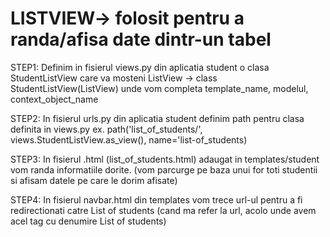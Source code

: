 # LISTVIEW-> folosit pentru a randa/afisa date dintr-un tabel

STEP1: Definim in fisierul views.py din aplicatia student o clasa StudentListView care va mosteni ListView -> class
StudentListView(ListView)
unde vom completa template_name, modelul, context_object_name

STEP2: In fisierul urls.py din aplicatia student definim path pentru clasa definita in views.py
ex. path('list_of_students/', views.StudentListView.as_view(), name='list-of_students)

STEP3: In fisierul .html (list_of_students.html) adaugat in templates/student vom randa informatiile dorite.
(vom parcurge pe baza unui for toti studentii si afisam datele pe care le dorim afisate)

STEP4: In fisierul navbar.html din templates vom trece url-ul pentru a fi redirectionati catre List of students
(cand ma refer la url, acolo unde avem acel tag <a> cu denumire List of students)